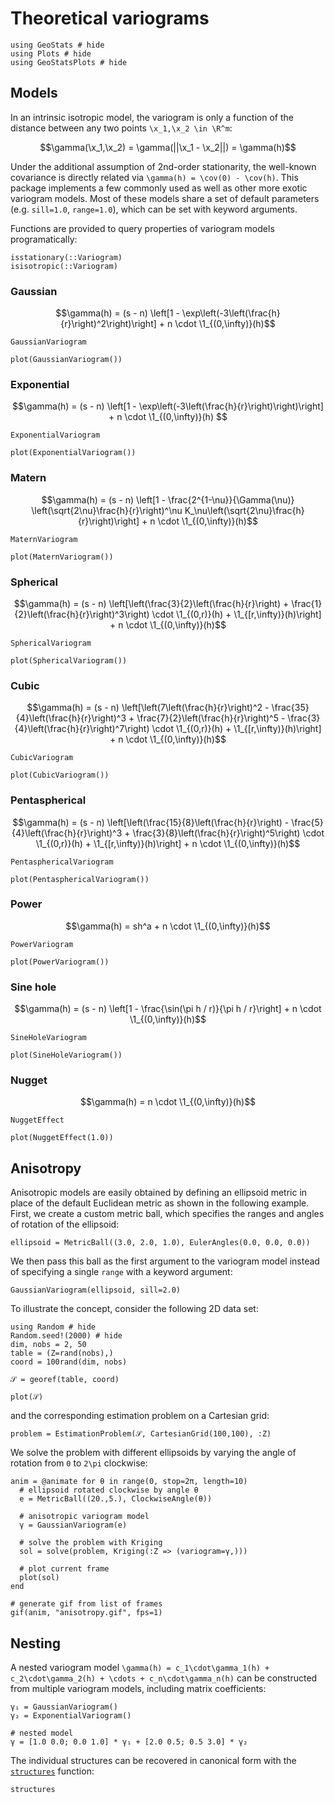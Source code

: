 # Theoretical variograms

```@example variograms
using GeoStats # hide
using Plots # hide
using GeoStatsPlots # hide
```

## Models

In an intrinsic isotropic model, the variogram is only a function of the
distance between any two points ``\x_1,\x_2 \in \R^m``:

```math
\gamma(\x_1,\x_2) = \gamma(||\x_1 - \x_2||) = \gamma(h)
```

Under the additional assumption of 2nd-order stationarity, the well-known
covariance is directly related via ``\gamma(h) = \cov(0) - \cov(h)``.
This package implements a few commonly used as well as other more exotic
variogram models. Most of these models share a set of default parameters
(e.g. `sill=1.0`, `range=1.0`), which can be set with keyword arguments.

Functions are provided to query properties of variogram models programatically:

```@docs
isstationary(::Variogram)
isisotropic(::Variogram)
```

### Gaussian

```math
\gamma(h) = (s - n) \left[1 - \exp\left(-3\left(\frac{h}{r}\right)^2\right)\right] + n \cdot \1_{(0,\infty)}(h)
```

```@docs
GaussianVariogram
```

```@example variograms
plot(GaussianVariogram())
```

### Exponential

```math
\gamma(h) = (s - n) \left[1 - \exp\left(-3\left(\frac{h}{r}\right)\right)\right] + n \cdot \1_{(0,\infty)}(h)

```

```@docs
ExponentialVariogram
```

```@example variograms
plot(ExponentialVariogram())
```

### Matern

```math
\gamma(h) = (s - n) \left[1 - \frac{2^{1-\nu}}{\Gamma(\nu)} \left(\sqrt{2\nu}\frac{h}{r}\right)^\nu K_\nu\left(\sqrt{2\nu}\frac{h}{r}\right)\right] + n \cdot \1_{(0,\infty)}(h)
```

```@docs
MaternVariogram
```

```@example variograms
plot(MaternVariogram())
```

### Spherical

```math
\gamma(h) = (s - n) \left[\left(\frac{3}{2}\left(\frac{h}{r}\right) + \frac{1}{2}\left(\frac{h}{r}\right)^3\right) \cdot \1_{(0,r)}(h) + \1_{[r,\infty)}(h)\right] + n \cdot \1_{(0,\infty)}(h)
```

```@docs
SphericalVariogram
```

```@example variograms
plot(SphericalVariogram())
```

### Cubic

```math
\gamma(h) = (s - n) \left[\left(7\left(\frac{h}{r}\right)^2 - \frac{35}{4}\left(\frac{h}{r}\right)^3 + \frac{7}{2}\left(\frac{h}{r}\right)^5 - \frac{3}{4}\left(\frac{h}{r}\right)^7\right) \cdot \1_{(0,r)}(h) + \1_{[r,\infty)}(h)\right] + n \cdot \1_{(0,\infty)}(h)
```

```@docs
CubicVariogram
```

```@example variograms
plot(CubicVariogram())
```

### Pentaspherical

```math
\gamma(h) = (s - n) \left[\left(\frac{15}{8}\left(\frac{h}{r}\right) - \frac{5}{4}\left(\frac{h}{r}\right)^3 + \frac{3}{8}\left(\frac{h}{r}\right)^5\right) \cdot \1_{(0,r)}(h) + \1_{[r,\infty)}(h)\right] + n \cdot \1_{(0,\infty)}(h)
```

```@docs
PentasphericalVariogram
```

```@example variograms
plot(PentasphericalVariogram())
```

### Power

```math
\gamma(h) = sh^a + n \cdot \1_{(0,\infty)}(h)
```

```@docs
PowerVariogram
```

```@example variograms
plot(PowerVariogram())
```

### Sine hole

```math
\gamma(h) = (s - n) \left[1 - \frac{\sin(\pi h / r)}{\pi h / r}\right] + n \cdot \1_{(0,\infty)}(h)
```

```@docs
SineHoleVariogram
```

```@example variograms
plot(SineHoleVariogram())
```

### Nugget

```math
\gamma(h) = n \cdot \1_{(0,\infty)}(h)
```

```@docs
NuggetEffect
```

```@example variograms
plot(NuggetEffect(1.0))
```
## Anisotropy

Anisotropic models are easily obtained by defining an ellipsoid metric in
place of the default Euclidean metric as shown in the following example.
First, we create a custom metric ball, which specifies the ranges and
angles of rotation of the ellipsoid:

```@example variograms
ellipsoid = MetricBall((3.0, 2.0, 1.0), EulerAngles(0.0, 0.0, 0.0))
```

We then pass this ball as the first argument to the variogram model
instead of specifying a single `range` with a keyword argument:

```@example variograms
GaussianVariogram(ellipsoid, sill=2.0)
```

To illustrate the concept, consider the following 2D data set:

```@example variograms
using Random # hide
Random.seed!(2000) # hide
dim, nobs = 2, 50
table = (Z=rand(nobs),)
coord = 100rand(dim, nobs)

𝒮 = georef(table, coord)

plot(𝒮)
```

and the corresponding estimation problem on a Cartesian grid:

```@example variograms
problem = EstimationProblem(𝒮, CartesianGrid(100,100), :Z)
```

We solve the problem with different ellipsoids by varying the angle of
rotation from ``0`` to ``2\pi`` clockwise:

```@example variograms
anim = @animate for θ in range(0, stop=2π, length=10)
  # ellipsoid rotated clockwise by angle θ
  e = MetricBall((20.,5.), ClockwiseAngle(θ))

  # anisotropic variogram model
  γ = GaussianVariogram(e)

  # solve the problem with Kriging
  sol = solve(problem, Kriging(:Z => (variogram=γ,)))

  # plot current frame
  plot(sol)
end

# generate gif from list of frames
gif(anim, "anisotropy.gif", fps=1)
```

## Nesting

A nested variogram model
``\gamma(h) = c_1\cdot\gamma_1(h) + c_2\cdot\gamma_2(h) + \cdots + c_n\cdot\gamma_n(h)``
can be constructed from multiple variogram models, including matrix coefficients:

```@example variograms
γ₁ = GaussianVariogram()
γ₂ = ExponentialVariogram()

# nested model
γ = [1.0 0.0; 0.0 1.0] * γ₁ + [2.0 0.5; 0.5 3.0] * γ₂
```

The individual structures can be recovered in canonical form with the
[`structures`](@ref) function:

```@docs
structures
```
